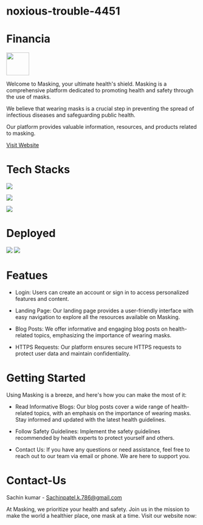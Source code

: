# noxious-trouble-4451
# Financia 
<img src="frontend/Financia.gif" height="60" width="60" >

Welcome to Masking, your ultimate health's shield. Masking is a comprehensive platform dedicated to promoting health and safety through the use of masks.

We believe that wearing masks is a crucial step in preventing the spread of infectious diseases and safeguarding public health.

Our platform provides valuable information, resources, and products related to masking.


[Visit Website](https://aquamarine-alfajores-b85955.netlify.app)


# Tech Stacks
 ![](https://img.shields.io/bundlephobia/min/React?style=for-the-badage&logo=React&label=REACT)

 ![](https://img.shields.io/badge/CSS3-1572B6?style=for-the-badge&logo=css3&logoColor=white)
 
 ![](https://img.shields.io/badge/JavaScript-323330?style=for-the-badge&logo=javascript&logoColor=F7DF1E)

 # Deployed

 ![](https://img.shields.io/badge/Netlify-00C7B7?style=for-the-badge&logo=netlify&logoColor=white)
 ![](https://img.shields.io/badge/Render-46E3B7?style=for-the-badge&logo=render&logoColor=white)

# Featues

- Login: Users can create an account or sign in to access personalized features and content.

- Landing Page: Our landing page provides a user-friendly interface with easy navigation to explore all the resources available on Masking.

- Blog Posts: We offer informative and engaging blog posts on health-related topics, emphasizing the importance of wearing masks.

- HTTPS Requests: Our platform ensures secure HTTPS requests to protect user data and maintain confidentiality.


# Getting Started

 Using Masking is a breeze, and here's how you can make the most of it:

- Read Informative Blogs: Our blog posts cover a wide range of health-related topics, with an emphasis on the importance of wearing masks. Stay informed and updated with the latest health guidelines.

- Follow Safety Guidelines: Implement the safety guidelines recommended by health experts to protect yourself and others.

- Contact Us: If you have any questions or need assistance, feel free to reach out to our team via email or phone. We are here to support you.



# Contact-Us



Sachin kumar - Sachinpatel.k.786@gmail.com


At Masking, we prioritize your health and safety. Join us in the mission to make the world a healthier place, one mask at a time. Visit our website now:
